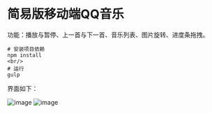 # 简易版移动端QQ音乐

功能：播放与暂停、上一首与下一首、音乐列表、图片旋转、进度条拖拽。

```
# 安装项目依赖
npm install
<br/>
# 运行
gulp
```

界面如下：

![image](https://github.com/githubcjx/qqMusicPlayer/blob/master/images/music.png)
![image](https://github.com/githubcjx/qqMusicPlayer/blob/master/images/music_list.png)
